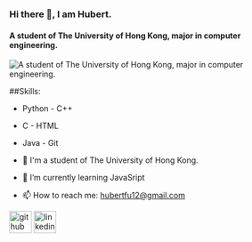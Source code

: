 ### Hi there 👋, I am Hubert.
#### A student of The University of Hong Kong, major in computer engineering.
![A student of The University of Hong Kong, major in computer engineering.](https://github.com/HubertFu65/HubertFu65/blob/main/banner.png)


##Skills: 
- Python    - C++
- C         - HTML
- Java      - Git

- 🏫 I'm a student of The University of Hong Kong.
- 🌱 I’m currently learning JavaSript 
- 📫 How to reach me: hubertfu12@gmail.com 


[<img src='https://cdn.jsdelivr.net/npm/simple-icons@3.0.1/icons/github.svg' alt='github' height='40'>](https://github.com/HubertFu65)  [<img src='https://cdn.jsdelivr.net/npm/simple-icons@3.0.1/icons/linkedin.svg' alt='linkedin' height='40'>](https://www.linkedin.com/in/www.linkedin.com/in/hubertfuwingho/)  


